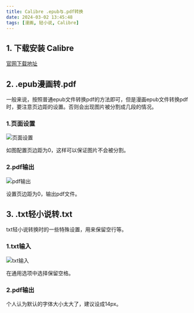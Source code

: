 ```yaml
---
title: Calibre .epub与.pdf转换
date: 2024-03-02 13:45:48
tags: [漫画, 轻小说, Calibre]
---
```


## 1. 下载安装 Calibre
    
[官网下载地址](https://calibre-ebook.com/download)

## 2. .epub漫画转.pdf

一般来说，按照普通epub文件转换pdf的方法即可，但是漫画epub文件转换pdf时，要注意页边距的设置。否则会出现图片被分割成几段的情况。

### 1.页面设置
![页面设置](https://lain.astrack.me/img/blog/cd9d5ce5-c165-4a09-b8d6-d08c0276a6b2.png)

如图配置页边距为0，这样可以保证图片不会被分割。

### 2.pdf输出
![pdf输出](https://lain.astrack.me/img/blog/26476248-e30f-4de2-adb7-de1eeef88177.png)

设置页边距为0，输出pdf文件。

## 3. .txt轻小说转.txt
    
txt轻小说转换时的一些特殊设置，用来保留空行等。
    
### 1.txt输入
![txt输入](https://lain.astrack.me/img/blog/e14c5364-6302-4522-af74-ddf2e8e9a714.png)
    
在通用选项中选择保留空格。

### 2.pdf输出

个人认为默认的字体大小太大了，建议设成14px。
    

